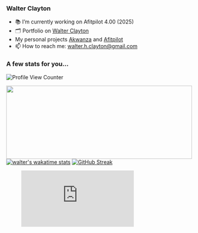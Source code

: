 ### Walter Clayton

- 📚 I’m currently working on Afitpilot 4.00 (2025)
- 🗂 Portfolio on [Walter Clayton](https://www.walterclayton.com/)
- My personal projects [Akwanza](https://www.akwanza.com/) and [Afitpilot](https://www.afitpilot.com/)
- 📫 How to reach me: walter.h.clayton@gmail.com

### A few stats for you...

![Profile View Counter](https://komarev.com/ghpvc/?username=walter-clayton)

<img align="left" width="495" height="195" src="https://github-readme-stats.vercel.app/api?username=walter-clayton&show_icons=true)](https://github.com/walter-clayton/github-readme-stats">

[![walter's wakatime stats](https://github-readme-stats.vercel.app/api/wakatime?username=walthedude)](https://github.com/walter-clayton/github-readme-stats)
[![GitHub Streak](https://streak-stats.demolab.com/?user=walter-clayton)](https://git.io/streak-stats)
<figure><embed src="https://wakatime.com/share/@walthedude/0236c843-abcb-4da5-aa4a-d2dc0e0c1b1e.svg"></embed></figure>
